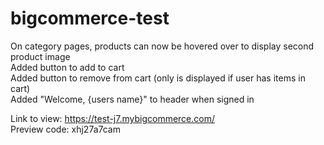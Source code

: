 # bigcommerce-test

On category pages, products can now be hovered over to display second product image  
Added button to add to cart  
Added button to remove from cart (only is displayed if user has items in cart)  
Added "Welcome, {users name}" to header when signed in  

Link to view: https://test-j7.mybigcommerce.com/  
Preview code: xhj27a7cam
